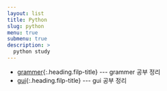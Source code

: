```yaml
---
layout: list
title: Python
slug: python
menu: true
submenu: true
description: >
  python study
---
```


* [grammer]{:.heading.filp-title} --- grammer 공부 정리
* [gui]{:.heading.filp-title} --- gui 공부 정리

[grammer]: /grammer/
[gui]: /gui/
